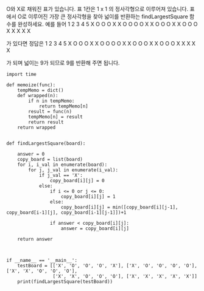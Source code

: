 
O와 X로 채워진 표가 있습니다. 표 1칸은 1 x 1 의 정사각형으로 이루어져 있습니다. 표에서 O로 이루어진 가장 큰 정사각형을 찾아 넓이를 반환하는 
findLargestSquare 함수를 완성하세요. 예를 들어
1 	2 	3 	4 	5
X 	O 	O 	O 	X
X 	O 	O 	O 	O
X 	X 	O 	O 	O
X 	X 	O 	O 	O
X 	X 	X 	X 	X

가 있다면 정답은
1 	2 	3 	4 	5
X 	O 	O 	O 	X
X 	O 	O 	O 	O
X 	X 	O 	O 	O
X 	X 	O 	O 	O
X 	X 	X 	X 	X

가 되며 넓이는 9가 되므로 9를 반환해 주면 됩니다.

```
import time

def memoize(func):
    tempMemo = dict()
    def wrapped(n):
        if n in tempMemo:
            return tempMemo[n]
        result = func(n)
        tempMemo[n] = result
        return result
    return wrapped


def findLargestSquare(board):

    answer = 0
    copy_board = list(board)
    for i, i_val in enumerate(board):
        for j, j_val in enumerate(i_val):
            if j_val == 'X':
                copy_board[i][j] = 0
            else:
                if i <= 0 or j <= 0:
                    copy_board[i][j] = 1
                else:
                    copy_board[i][j] = min([copy_board[i][j-1], copy_board[i-1][j], copy_board[i-1][j-1]])+1

                if answer < copy_board[i][j]:
                    answer = copy_board[i][j]

    return answer



if __name__ == '__main__':
    testBoard = [['X', 'O', 'O', 'O', 'X'], ['X', 'O', 'O', 'O', 'O'], ['X', 'X', 'O', 'O', 'O'],
                 ['X', 'X', 'O', 'O', 'O'], ['X', 'X', 'X', 'X', 'X']]
    print(findLargestSquare(testBoard))


```

